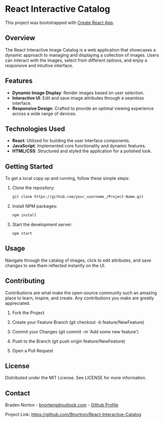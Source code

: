 # React Interactive Catalog

This project was bootstrapped with [Create React App](https://github.com/facebook/create-react-app).

## Overview

The React Interactive Image Catalog is a web application that showcases a dynamic approach to managing and displaying a collection of images. Users can interact with the images, select from different options, and enjoy a responsive and intuitive interface.

## Features

- **Dynamic Image Display**: Render images based on user selection.
- **Interactive UI**: Edit and save image attributes through a seamless interface.
- **Responsive Design**: Crafted to provide an optimal viewing experience across a wide range of devices.

## Technologies Used

- **React**: Utilized for building the user interface components.
- **JavaScript**: Implemented core functionality and dynamic features.
- **HTML/CSS**: Structured and styled the application for a polished look.

## Getting Started

To get a local copy up and running, follow these simple steps:

1. Clone the repository:

   ```sh
   git clone https://github.com/your_username_/Project-Name.git
   ```

2. Install NPM packages:
   ```sh
   npm install
   ```
3. Start the development server:
   ```
   npm start
   ```

## Usage

Navigate through the catalog of images, click to edit attributes, and save changes to see them reflected instantly on the UI.

## Contributing

Contributions are what make the open-source community such an amazing place to learn, inspire, and create. Any contributions you make are greatly appreciated.

1. Fork the Project

2. Create your Feature Branch (git checkout -b feature/NewFeature)

3. Commit your Changes (git commit -m 'Add some new feature')

4. Push to the Branch (git push origin feature/NewFeature)

5. Open a Pull Request

## License

Distributed under the MIT License. See LICENSE for more information.

## Contact

Braden Norton - bnorteng@outlook.com - [Github Profile](https://github.com/Bnortron)

Project Link: <https://github.com/Bnortron/React-Interactive-Catalog>

